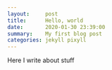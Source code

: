 ```yaml
---
layout:     post
title:      Hello, world
date:       2020-01-30 23:39:00
summary:    My first blog post
categories: jekyll pixyll
---
```

 
Here I write about stuff

